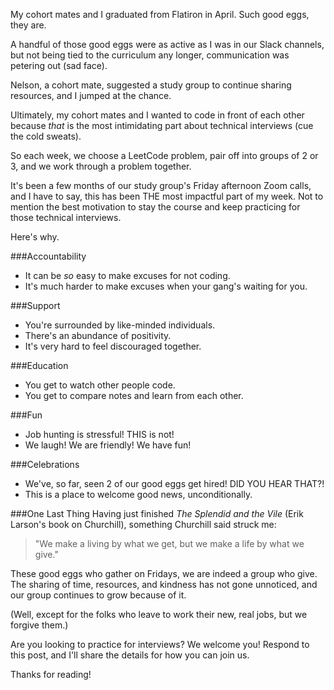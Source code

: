 

My cohort mates and I graduated from Flatiron in April. Such good eggs, they are.

A handful of those good eggs were as active as I was in our Slack channels, but not being tied to the curriculum any longer, communication was petering out (sad face).

Nelson, a cohort mate, suggested a study group to continue sharing resources, and I jumped at the chance. 

Ultimately, my cohort mates and I wanted to code in front of each other because *that* is the most intimidating part about technical interviews (cue the cold sweats).

So each week, we choose a LeetCode problem, pair off into groups of 2 or 3, and we work through a problem together.

It's been a few months of our study group's Friday afternoon Zoom calls, and I have to say, this has been THE most impactful part of my week. Not to mention the best motivation to stay the course and keep practicing for those technical interviews.

Here's why.

###Accountability
+ It can be *so* easy to make excuses for not coding.
+ It's much harder to make excuses when your gang's waiting for you.

###Support
+ You're surrounded by like-minded individuals.
+ There's an abundance of positivity.
+ It's very hard to feel discouraged together.

###Education
+ You get to watch other people code.
+ You get to compare notes and learn from each other.

###Fun
+ Job hunting is stressful! THIS is not!
+ We laugh! We are friendly! We have fun!

###Celebrations
+ We've, so far, seen 2 of our good eggs get hired! DID YOU HEAR THAT?!
+ This is a place to welcome good news, unconditionally.

###One Last Thing
Having just finished *The Splendid and the Vile* (Erik Larson's book on Churchill), something Churchill said struck me:

>"We make a living by what we get, but we make a life by what we give."

These good eggs who gather on Fridays, we are indeed a group who give. The sharing of time, resources, and kindness has not gone unnoticed, and our group continues to grow because of it. 

(Well, except for the folks who leave to work their new, real jobs, but we forgive them.)

Are you looking to practice for interviews? We welcome you! Respond to this post, and I'll share the details for how you can join us.

Thanks for reading!
